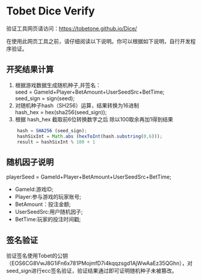 # Tobet Dice Verify

验证工具网页请访问：https://tobetone.github.io/Dice/

在使用此网页工具之前，请仔细阅读以下说明。你可以根据如下说明，自行开发程序验证。
## 开奖结果计算
  1. 根据游戏数据生成随机种子,并签名：  
    seed  = GameId+Player+BetAmount+UserSeedSrc+BetTime;  
    seed_sign  = sign(seed);  
  2. 对随机种子hash（SH256）运算，结果转换为16进制  
    hash_hex = hex(sha256(seed_sign));   
  3. 根据 hash_hex 截取前6位转换数字之后 除以100取余再加1得到结果 
  
```javascript
    hash = SHA256 (seed_sign);
    hashSixInt = Math.abs (hexToInt(hash.substring(0,6)));
    result = hashSixInt % 100 + 1
```
## 随机因子说明
   playerSeed = GameId+Player+BetAmount+UserSeedSrc+BetTime;  
*  GameId:游戏ID;
*  Player:参与游戏的玩家账号;
*  BetAmount：投注金额;
*  UserSeedSrc:用户随机因子;
*  BetTime:玩家的投注时间戳;
## 签名验证
   验证签名使用Tobet的公钥（EOS6CG8VwJ8G1iFn6x781PMojmfD7i4kqqzsgd1AjWwAaEz35QGhn），对seed_sign进行ecc签名验证，验证结果通过即可证明随机种子未被篡改。
